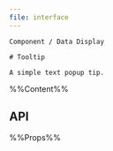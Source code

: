 ```yaml
---
file: interface
---
```


`````
Component / Data Display

# Tooltip

A simple text popup tip.
`````

%%Content%%

## API

%%Props%%
